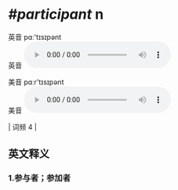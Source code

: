 # ***\#participant*** n
英音 pɑː'tɪsɪpənt  
英音
<audio src="./media/participant1.aac" controls="controls"></audio>

美音 pɑːr'tɪsɪpənt  
美音
<audio src="./media/participant2.aac" controls="controls"></audio>



| 词频 4 |  

英文释义
---
### 1.**参与者；参加者**  


